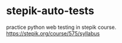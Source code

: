 # stepik-auto-tests
practice python web testing in stepik course.
https://stepik.org/course/575/syllabus
